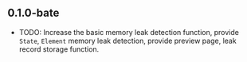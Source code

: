 ## 0.1.0-bate

* TODO: Increase the basic memory leak detection function, provide `State`, `Element` memory leak detection, provide preview page, leak record storage function.
